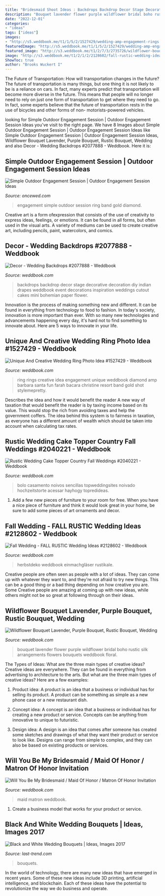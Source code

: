```yaml
---
title: "Bridesmaid Shoot Ideas : Backdrops Backdrop Decor Stage Decorative Decoration Diy Indian Drapes Weddbook Event Decorations Inspiration Weddings Cutout Cakes Mini Bohemian Paper Flower"
description: "Bouquet lavender flower purple wildflower bridal boho rustic silk arrangements flowers bouquets weddbook floral"
date: "2022-12-01"
categories:
- "ideas"
tags: ["ideas"]
images:
- "http://s5.weddbook.me/t1/1/5/2/1527429/wedding-amp-engagement-rings.jpg"
featuredImage: "http://s5.weddbook.me/t1/1/5/2/1527429/wedding-amp-engagement-rings.jpg"
featured_image: "http://s3.weddbook.me/t1/2/7/3/2735726/wildflower-bouquet-lavender-purple-bouquet-rustic-bouquet-wedding-bouquet-boho-bridal-bouquet-silk-flower-bouquet-lavender-bouquet.jpg"
image: "http://s3.weddbook.me/t1/2/1/2/2128602/fall-rustic-wedding-ideas.jpg"
ShowToc: true
author: "Brooks Wuckert I"
---
```



The Future of Transportation: How will transportation changes in the future?
The future of transportation is many things, but one thing it is not likely to be is a reliance on cars. In fact, many experts predict that transportation will become more diverse in the future. This means that people will no longer need to rely on just one form of transportation to get where they need to go. In fact, some experts believe that the future of transportation rests in the use of bicycles and other forms of non- motorists-powered vehicles.

	

		
looking for Simple Outdoor Engagement Session | Outdoor Engagement Session Ideas you've visit to the right page. We have 8 Images about Simple Outdoor Engagement Session | Outdoor Engagement Session Ideas like Simple Outdoor Engagement Session | Outdoor Engagement Session Ideas, Wildflower Bouquet Lavender, Purple Bouquet, Rustic Bouquet, Wedding and also Decor - Wedding Backdrops #2077888 - Weddbook. Here it is:
		
    
## Simple Outdoor Engagement Session | Outdoor Engagement Session Ideas

<img loading=lazy src="https://www.oncewed.com/wp-content/uploads/2013/12/simple-gold-band-engagement-ring-ideas.png" onerror="this.onerror=null;this.src='https://tse3.mm.bing.net/th?id=OIP.ZH8G-zPNW9be9vu9kvBL5QHaKH&amp;pid=15.1';" alt="Simple Outdoor Engagement Session | Outdoor Engagement Session Ideas">

_Source: oncewed.com_

>engagement simple outdoor session ring band gold diamond. 

	

Creative art is a form ofexpression that consists of the use of creativity to express ideas, feelings, or emotions. It can be found in all forms, but often used in the visual arts. A variety of mediums can be used to create creative art, including pencils, paint, watercolors, and comics.

    
## Decor - Wedding Backdrops #2077888 - Weddbook

<img loading=lazy src="http://s3.weddbook.me/t1/2/0/7/2077888/wedding-backdrops.jpg" onerror="this.onerror=null;this.src='https://tse4.mm.bing.net/th?id=OIP.cJQE7HcaEYTom-gov_ATJgHaE7&amp;pid=15.1';" alt="Decor - Wedding Backdrops #2077888 - Weddbook">

_Source: weddbook.com_

>backdrops backdrop decor stage decorative decoration diy indian drapes weddbook event decorations inspiration weddings cutout cakes mini bohemian paper flower. 

	

Innovation is the process of making something new and different. It can be found in everything from technology to food to fashion. In today's society, innovation is more important than ever. With so many new technologies and advancements happening every day, it's hard not to find something to innovate about. Here are 5 ways to innovate in your life.

    
## Unique And Creative Wedding Ring Photo Idea #1527429 - Weddbook

<img loading=lazy src="http://s5.weddbook.me/t1/1/5/2/1527429/wedding-amp-engagement-rings.jpg" onerror="this.onerror=null;this.src='https://tse2.mm.bing.net/th?id=OIP.56MmB-aImDFZA5_P1ymT3QHaLH&amp;pid=15.1';" alt="Unique And Creative Wedding Ring Photo Idea #1527429 - Weddbook">

_Source: weddbook.com_

>ring rings creative idea engagement unique weddbook diamond amp barbara santa fun farah bacara christine resort band gold shot stylemepretty. 

	

Describes the idea and how it would benefit the reader
A new way of taxation that would benefit the reader is by taxing income based on its value. This would stop the rich from avoiding taxes and help the government coffers. The idea behind this system is to fairness in taxation, as everyone has a different amount of wealth which should be taken into account when calculating tax rates.

    
## Rustic Wedding Cake Topper Country Fall Weddings #2040221 - Weddbook

<img loading=lazy src="http://s3.weddbook.me/t1/2/0/4/2040221/rustic-wedding-cake-topper-country-fall-weddings.jpg" onerror="this.onerror=null;this.src='https://tse2.mm.bing.net/th?id=OIP.0bh90FtnZ2Vbi_ar1iLlMwHaJ5&amp;pid=15.1';" alt="Rustic Wedding Cake Topper Country Fall Weddings #2040221 - Weddbook">

_Source: weddbook.com_

>bolo casamento noivos sencillas topweddingsites noivado hochzeitstorte acessar hayhogy topredideas. 

	

1. Add a few new pieces of furniture to your room for free. When you have a nice piece of furniture and think it would look great in your home, be sure to add some pieces of art ornaments and decor.

    
## Fall Wedding - FALL RUSTIC Wedding Ideas #2128602 - Weddbook

<img loading=lazy src="http://s3.weddbook.me/t1/2/1/2/2128602/fall-rustic-wedding-ideas.jpg" onerror="this.onerror=null;this.src='https://tse4.mm.bing.net/th?id=OIP.l0bf4bKPYdKArM9kdwb67QHaLH&amp;pid=15.1';" alt="Fall Wedding - FALL RUSTIC Wedding Ideas #2128602 - Weddbook">

_Source: weddbook.com_

>herbstdeko weddbook einmachgläser rustikale. 

	

Creative people are often seen as people with a lot of ideas. They can come up with whatever they want to, and they're not afraid to try new things. This can be a good thing or a bad thing depending on how creative you are. Some Creative people are amazing at coming up with new ideas, while others might not be so great at following through on their ideas.

    
## Wildflower Bouquet Lavender, Purple Bouquet, Rustic Bouquet, Wedding

<img loading=lazy src="http://s3.weddbook.me/t1/2/7/3/2735726/wildflower-bouquet-lavender-purple-bouquet-rustic-bouquet-wedding-bouquet-boho-bridal-bouquet-silk-flower-bouquet-lavender-bouquet.jpg" onerror="this.onerror=null;this.src='https://tse1.mm.bing.net/th?id=OIP.xnBz3_Fl2XARqAGv-lLj6AHaLH&amp;pid=15.1';" alt="Wildflower Bouquet Lavender, Purple Bouquet, Rustic Bouquet, Wedding">

_Source: weddbook.com_

>bouquet lavender flower purple wildflower bridal boho rustic silk arrangements flowers bouquets weddbook floral. 

	

The Types of Ideas: What are the three main types of creative ideas?
Creative ideas are everywhere. They can be found in everything from advertising to architecture to the arts. But what are the three main types of creative ideas? Here are a few examples:
1. Product idea: A product is an idea that a business or individual has for selling its product. A product can be something as simple as a new phone case or a new restaurant dish.

2. Concept idea: A concept is an idea that a business or individual has for creating a new product or service. Concepts can be anything from innovative to unique to futuristic.

3. Design idea: A design is an idea that comes after someone has created some sketches and drawings of what they want their product or service to look like. Designs can range from simple to complex, and they can also be based on existing products or services.

    
## Will You Be My Bridesmaid / Maid Of Honor / Matron Of Honor Invitation

<img loading=lazy src="http://s3.weddbook.me/t1/2/6/6/2664954/will-you-be-my-bridesmaid-maid-of-honor-matron-of-honor-invitation-diy-instant-download-printable-pdf.jpg" onerror="this.onerror=null;this.src='https://tse4.mm.bing.net/th?id=OIP.vht_YC_dr31bkTxqQZIdVwHaKX&amp;pid=15.1';" alt="Will You Be My Bridesmaid / Maid Of Honor / Matron Of Honor Invitation">

_Source: weddbook.com_

>maid matron weddbook. 

	

1. Create a business model that works for your product or service.

    
## Black And White Wedding Bouquets | Ideas, Images 2017

<img loading=lazy src="https://last-trend.com/uploads/posts/2015-10/1443716808_5.png" onerror="this.onerror=null;this.src='https://tse1.mm.bing.net/th?id=OIP.G8dEGzoU0H4kNFZuZfXApQAAAA&amp;pid=15.1';" alt="Black and White Wedding Bouquets | Ideas, Images 2017">

_Source: last-trend.com_

>bouquets. 

	

In the world of technology, there are many new ideas that have emerged in recent years. Some of these new ideas include 3D printing, artificial intelligence, and blockchain. Each of these ideas have the potential to revolutionize the way we do business and operate.

